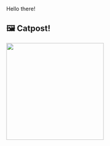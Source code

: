 Hello there!



## 🖼️ Catpost!

<sub>
    <img src="https://cdn2.thecatapi.com/images/94f.jpg" height="256">
</sub>

